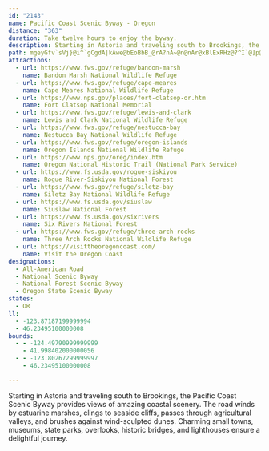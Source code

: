 ```yaml
---
id: "2143"
name: Pacific Coast Scenic Byway - Oregon
distance: "363"
duration: Take twelve hours to enjoy the byway.
description: Starting in Astoria and traveling south to Brookings, the Pacific Coast Scenic Byway provides views of amazing coastal scenery. The road winds by estuarine marshes, clings to seaside cliffs, passes through agricultural valleys, and brushes against wind-sculpted dunes. Charming small towns, museums, state parks, overlooks, historic bridges, and lighthouses ensure a delightful journey.
path: mgeyGfv`sVj}@i^`gCgdA|kAwe@bEoBbB_@rA?nA~@n@nAr@xBlExRHz@?^I`@]p@a@VYCYMe@g@c@mA?qADa@Nc@h@g@lGtPjGpQTpA~@hB^^fAb@rAPf@Nl@|@Nx@Eh@J^b@Vh@jATLxAtBvi@jl@fCdDxBtDdBfEpo@xqBzDtKzr@vyArNjZJj@|C`FbBjBvJtHrT`PNFNGpmAj~@pFlDdBv@bARlCRrE_@hYkF|OmDt`@wJ|g@{K`L}DzHg@dCa@p[mK~LgDjJkEjLcGd@Sr@KtAE|ALxAj@pDrB`Bd@pAFjMsAng@{GrCQzFb@~d@bG`LVbCCnLs@pIs@tOq@`Im@tOk@zK{@zj@gCvIyAbUsA~`@_BvL]d^UfM]bDMvh@sE|SyA|f@WhCI~OsAxD@xBPzAlAnAdBrDvHrApBbCdB|WtHlHdBbPnEdDv@|FfBdK~BhEnAtE|AvIhErEnA|Bx@xALdB@fC\|RlFj@XrFbIbDbDhAl@lEx@tVtCtAl@|DjCbBj@dAFpBa@lFyBhG{CrCcAlj@sKhKaCx@KnADhAXpOpG\TZj@lBrEb@p@r@l@`AXhA@fAS|CmBjAg@f@EvIf@~OrAzBJbAEb@GlA_AnAwAfGcIlCeCnYoS`HaEvAg@~@k@bAGbEl@zBl@zAxBbGfLtJbQxAxBxAlBtBfBlCbBhAZzKxA`GjA~MzEvGpCtAt@vFzEdAdA`FdGnAtBx@vBbGpM|ArB|@|@hAt@rBp@dD\fENvC^xBdAz@v@`BrBt@rBbEnOf@zB`@fDb@xHNzAh@|C^dA|@bBZj@rAjAvFnC~AdA|GfInHlJdAdAnA~@`Cr@zBDl@IbCm@fFgB~AYrBEbBJta@|Jhy@fTjIrBvEl@nCEvBW|EyAxEmBvC{@bCYdBIvHNrQ~@no@`C|EZxEv@vCp@xQzFnCrAvIrG`Bf@n@FhBGnA[jLeHbBs@lF?pDq@tAGpG@bEP|BEjNyEzKo@hGo@hAs@jCgC~Ha@`ANhDhBxAZzFXj@Rh@TfHzFh@XhAXj@@zF{@|@?bEjAtC@zBMd@MxEkD|@SbA?`ALv@d@xEhF|@d@x@NbA@xDg@`GSlz@fBvL`@pHv@xCl@~IdCnZtLn[zKb@?~@IbAa@f@[`AkAd@y@rHcP`BqBbEaDbEqBjl@oPzL{DfH_ElGsHfEuFfFoIzA_E|B{G`DiLxAkDjAyB|AgCvEaGjAeApAs@~BOhABbAR~@p@bBrCpFvN~B~EbDlGxAjBzNpLfBlBdCjDtKpSbCjElB~B^ZrAd@hCX`IeDhAOn@@bBd@bA`Ax@dBTdAdAbKr@lC^hA|AfBhAp@dA\dGTrJWlEg@lG}BlGsCzFuAvCmAnB}AhAsArAyBhAuClBaHbCwFtAuDrDgNvA{EhAyEd@aCNyAR{FN}@nBoH~BiMfBsO|BcRtAaGbAaD|GgLfGsKtBoB`Ae@|K_DdLaCvUsGfFeAhCWtAA~OxBl@Et@WlAaAh@m@Zs@DgB[eBOe@{EsFe@gB?e@rCuMxB{E~AqFjDcOxAeITcD\cUIyBOgAaD{O_DyMcAaFEe@HyBP{AbE}MfByGN}DMkXzJKfAO~S_IdI[~B_Ab@k@x@mBZsBXgNX_C~@oC~AyB`Ak@xAY`Ks@tEmBdDiBx@s@p@u@bA}Ar@{A~@_CdJyXx@}B^m@h@y@~A_AnAGbBZpHpDjI`DfLfFpI`EfDxBnBpBj@x@vAfCxBnFnBdG|AzGhA~GvBtHt@lDRlJMrDOnA}B~JQrB?xBt@dTEpDSlEsAdUq@pDw@xB_CtFaDrIe@`DElCJjCVfCxClKlB`IPlCAzDmBn\?fAX~Az@jA`ARpIqApMmApLDvUfAbIV`HDtI]hR_Cn@At@Lr@\xBbErA~AxB`AdAH|AEhA^h@p@|AlDn@z@h@j@nDxA|Ad@hF`A`Ed@lGdBnPtDjIJvDp@|GtBlCdArDtBz@V|A@b@S`@ArCz@fBrApH~GvE~CfLfGxSnSfBlAjBz@rB\t]fDrFt@vv@~GjOfAnc@dBdO~@niC|V~Lx@pHExCSxG_AfGgBjLeEpBe@xASlTaAdBSvVyDrCq@t@YpByAxDmB`IgBxAk@nAgApFeGbV_\|BkCrBuAnEyAnAq@hA_B^oA`@eGzDcSrCkVl@qBvBmDN_A@s@[sEmBqQe@eCsBmEOw@@iJR}OiCuZe@{AuHyJcBiCuBsHa@mDKeBBqXY{Hw@{JKeEb@mDh@_Bx@aAz@k@~@Y|A@rC~@pElC~B|ClA|EnBzJXx@hAjBhBjBrGlE`Br@zBj@vClCn@^fG`ApFdEx@t@tAlB`DvHbBnDf@v@`CrBrBn@p@BfAQh@ShByAvEuE|CeChGmE|EeCjGoCzJgCf`AoQfCq@jAm@`DqCdBsCbSm^bCmDnQuQ~N{OrVcWfFuGz@eBlPy_@xs@ybBbDcIvEoKxB{Dx@qAhAiAxCeCd`@eYfCkArCe@`d@{C|a@cCbLc@h^Cl|@p@|DQ`H{@jH]th@?lFEfASx@g@rA_BvKaQt~@}vAt@gAhCiCxAcAnAo@jEgAfEUdkAz@px@@dCMbBY`D{At@i@lBmBdCiExd@kcAzHoQlDsHxBsDjE_FtC{BfD_BnE{AvDo@|@CtC?fDLfk@xFtKl@|n@TxaANvHLnB^|BlAbBpBj@z@nFlLdCrDx@l@x@d@lBf@lCPfOKzDXhBj@bBt@vGdFdUbTh^x[rBpCt@rArAxDh@jCh@tEJlCXtQZzH|@nGhAbE~BtEn@x@hI`KdMzNbEfCdAX|ARnA?fCS`ASzCeA`LaAxBEzH^pKx@~BrAfH~FpBvBlI`Lj@b@f@Lh@DdAWx@o@rCeDlB_B`AyAtEyIn@aAt@k@bC[vJYzE`AtAD\Gr@_@hDeDbAg@t@OrEIv@OzDgChNsGx@UfEYhA_@n@k@rE_Gr@iAb@wAd@mClAiKx@aFpAqEn@eAjCcDd@_@|EsBfDoBx@o@pA_BvEyEvAa@j@KfBDrCN~Ep@pAHjCc@zEaBbAErCLnD|@pCfA|LlBbEx@pAr@jBvBfAf@t@LnLmAn@AxALbA^~BxBtItFp@l@?lPPlCVrAb@`AdApAfFlD\r@rClI|A`DtAlArC|AnDt@hIg@zAXr@v@|CnEbB`Dh@jBDdDyCd_@O~DNpCt@pE|@fD^x@`@d@`E`CrB~@|DdAnARzHFlIAlDqAbC_@pJG|BU|GoBlCc@lTB|F[|H~@~AEpC]p@?x@Tp@Zn@r@xFjH|@rAhBbF^lBN|ABlBC~Bi@fOCnAFjAPx@f@`AlMrPfCnDjOvRx@|@x@`@fBb@tACvAa@nAw@hEcE`CqAzSaJ~Ay@|AgA\InAvAnAdCfB`FTlA?xBo@rJI`CCdAVbHCpHNlCRz@^dA`@d@VRtAf@zGj@zA\fCzAvB`BbCpBrEfF~@^`F?rEa@|LOzBj@rFrEj@FfCu@hBWhEAzGnBb@\hAdB~@`Cr@z@zAdAxApAfBrBx@zA~@dCpDzGh@xAp@`Dv@~HZjBdAtEh@~Av@`BTrA\|DPrAvAhF~@\nD`@zCPbCInCn@lBxAhCtD~D~Cr@hAfB|D~@fAhD~AlE`A`Iv@nCf@hAr@bC~DjVvYf`@hm@lAbCh@zBbAfGDx@Uxh@n@xBj@x@h@j@vAZzKxAd@Px@n@fEpHdCrB\r@PdAf@tHT~@n@xAhAxA`KhKzD`DdAj@vEdAxd@rFdMfBtBd@fDlAvCjChChEr@jBz@`Dl@dDdOpcAt@zDlBlHhAfD~AlDrBzDfDbFhD|DvD~ChEjC~MnGtAdAfDnD|BdEjB~EtJp`@h@hBhBpEh@fAbBdCz@x@`DrBbEx@dADtDYbF_BlHqCnKmEhEgAfESrD?|ALhF~@bBp@|CzA|LfIzCxAhBp@xAT|CPdDMbB_@pE}AfL{EbBm@xAYvCYzACnGdA~WrJvDrB~SpTdi@di@|DzC~C|@bC?dB_@p@]xAmAdr@{p@vFgGfFaHjDgGhIyOnPa_@dAmFhAoKx@_CrAmBrDwBhBoAh@}@b@gANm@T_B^aVHeAXcAnAsBtAqAbCs@`Fy@rAk@nAaAhDwFhAsA|@s@~@S|A?z@Jl@`@hAvAhBhDlAvAzAv@|A\tBOnFmFtBs@rARpHnCxSlG|ARxEa@`IgBhAFj@Ph@`@lAvAXl@bDlLh@tAhBbDtB`C`DxBfCr@lGL`[gDdCExCXvBd@vGrDdAXjDY~AeAr@u@bKgOpCeCt@SvCYxCRrE`A~OxB|GjAvF~AtJnFpF|F~B|CrA|BhEhJpf@bvA`A|BbAtApArA`An@fC`AzMtChD~@fAd@~C~BvD~DnEnFp@l@hA^xAN~@EnBk@vFkClBMhAJxA`@rAl@pLdGd@XpAdB^f@`@lA|BfKr@dCxAtBdRrSbAbBvCpIlEvMx@~C|Fx[d@fGHpBDlFLnCn@|EjAtElBtF|BpDjAlAlAx@vDdAdAJbCIxMgBrBa@lIy@r@FtM`HdAb@b@FfKFbBJ|A\~Az@dA`ApGjJtAtAb]rPpc@hM`Bl@hBxAhDdFhBrAxAZ|@AjKaApAk@v@k@n@y@nCsEfBmBvCeCtC{AvDcAhC[|B@lFn@zKn@rDA~Le@dAJxBr@bDzBhMzJrClCzKzLlGdG|@d@dAX~AFvDArDf@l@PpAz@fD~C|CxBhBz@~BVbDe@|BeAxTqSpByBrCaFx@_AxAaDhHiNfBuAnBi@pBS`RzC`BDhAEn@QbAo@hAeBfGoMzBeDfEgFdLoMvGgHlCqAz@UbAQ|AKbCFtBb@zn@bIp^xDnKdBdBd@fBx@bC`CbB~CdAtCd@dCpIrm@v@zDr@xBjAzBjHrKxDnFfEjFjMbM`IjGzJ`GrG`D~MtEhMnCroAjUrBr@nP`IrxA|o@lJvEjEhCd@HznAhx@x@t@~AlBt@jB~@lEpAhVj@lERr@dAdB~AlA|@RbAJxBQxi@}L|R_ErCYrBGzFFlJS|CYbBYx@]|Eg@zOaCjFe@tAJ|Ab@|IrDrFvC`UlKbDx@lBTjCJph@rAnCX~@d@fAlAlAbCZlAN`At@xIVxAT`A~@xBl@z@rBbB`RtFn@JxA@|@IvBeA`AeAdEuFpAiApAi@x@K~@KnAFvBd@dClArBvAnCx@|C?lD_A`Bw@`CoBrOyQ|BaCfIsGnRiL|@e@hBm@bBGbCTrDv@rB?n@Wt@o@h@}@lCaGhAsBbB_BdA_@fBGdEFrB[vAq@~@{@~@wAl@sA|FcQdBeEpB{D~@qAhDsDlBgAhCeA|Cg@lCKlD\zBf@rAl@pC~AvLlMxB`B|FtBdLdAvUbAlTtAbE^bIpAfERfIPbO|AzOv@zH?lV_@rJGpDLvJlAbI~BhHlChB^nFVnNhAvj@rGjOxAhOjB`NnAzIb@jGD|ECjRaBvRgEdLqDjCcAtGkB~MmEbCk@te@wOvEqAxNiFrMsD~EoArHaAzLs@pj@J~PIlLJhZGjMLnBFlATnBhAx@v@bArA`HvO~EpLrB`Dx@`ArBdB`ErBlEd@jDMjDeAdDsB`BeBxFmInZe^xGaHfFqDpEsBbDs@zBU|E?zC^dCh@vBp@bCjAtxB`oAbBz@t@V|ARjBDpAYdBm@bAKbCCzb@|C`GfA`H~AbBVxPb@rAP~RzF|dB`Y`}AjM|i@vCxQt@lWp@nCSlCw@fDoBhAiA~@mAxAaCxCuIb@w@v@{@hAs@nAc@jAEhAJbA\~@l@fArAt@~A\jAT`BDzA?~FB~@Nx@t@xBl@z@~@|@t@^rc@nOvIrClFtA|Bd@js@~I`SfErIlA~\r@xBGlFe@|HwA|s@sRtAUxAAhb@tAhDAnOsA`GsAbSkFfHuBtPaEhQeFxFsA~K{ClGw@zFM|z@`FxVlAhEQx@O`Bk@~BmBdByBt[_^fBeBtAaAbCkAfDc@jCJlCPlCx@n@X|AlAlAfBt@~AbB~FvEfHxBzDxIhQvCdFfYp\vCxC~@x@bCtAvEvBtBd@lBN^Plx@hIvi@xAjOj@rAV~LfEpP~D`C`@jBDlQwAnQ{@vDJ`MzAlnBnW`rAzPlf@zG|Ed@bc@|FtGxAvb@dMrFxAtNlEpIxBbYfIfC`@vGPfC_@hCq@hEkBnAaAlAyBb@oAlCmOt@eAr@e@pAYf@Az@RrB`C|R|YxAdCvFlG~C`CbWnLzBp@x@LTGt@_@bBqBh@Ur@@n@Rx@xAj@xDf@xAp@`Ap@j@`AXl@E~C{@bDqAf@gAH_ADuCHu@X{@Te@x@Mt@F|@v@nFbLb@xAx@xFfDdCp@@~G{AhB}@|CaFZsAl@mFh@{@VWh@K^J|@r@^Jr@Db@c@zBuEh@y@r@Kr@JX^PXn@lCXv@h@r@~@l@b@Jl@DxBW~@RTXzDdHn@t@rC|BlFlDxA^~BE|A_@hAq@fX_\lCgB~Ak@rCa@lX_B|@FtA^r@d@~@`A^j@n@dBrAbGl@dAt@d@tADbPgDxBQvBJxAR~Aj@fGzDxBfAlBb@~W`E`CXnB?tI_@xc@uCdCC`F~@jAEfBe@jHuExD_AdaAyCdADnA\r_@lTlCvAnBr@dCP|Ny@rR_@bF`@lCj@|M`GfC^~Oy@n@Y|AgB^q@bB_AdAYxBS`GjAt@@vAg@bDmCjAk@fAEzLzBbGpCvDm@nBe@lA@j@PtD~BtAX`IRhC[|DwAfB?t@RdAv@pBbEh@d@j@PfD@vz@aBpI~BdEv@tFOnEeApWqJhAW|BGz@FlH|AfT|ElBp@rAJ|GlBfFj@lZ|Bjn@dEpGKpO_AvBCnARlBl@nBrBlAnBp@nBb@tBRjB@tBy@tRHxAXl@bAPd@Sd@y@RmH^mBxAcAvBu@rBe@dCSbA@rE\fD`BfFb@lHR`Fz@vFjClFrEj@x@|@`DJFxCJpBv@hARxAKdDfAjAB~@Kx@e@`Ay@x@kBdHcUbDoGRyA@_Ac@{DA_AHm@N_@t@k@t@JRTbAjCtAvBXt@\dBzBlErBtE|@l@|CSh@Bz@l@`CxCn@TtBBjDs@hBRxA?pGs@hAe@~BgBbAc@rAIjAB|@OxCkBhAMlDDrCWxCmApC_B^GdACxBd@xAEbA_@t@m@lBsDpDoEz@cB|A{EdAeBbAy@zFuDrKsJzLiLdGeExAk@tbA_Z|G{Bx@c@x@s@`FuGtDkE|AoAhAe@tAW|AArB^lC~@z@D|@Qn^mQdDoA|Bc@bCBdAJhK`CjBDdDQbEElDr@jLpDhAFhAQtAs@hEcFfBeBbA_@tAG~Lf@xUlBle@rBxmC`O~CD~eAYbO?p_Bq@v~@SxBRxAXlBr@jKxGrDlCpJ~FdQzLrFlCvC~@bBNrQn@xDCbBe@nBgAvAyAlEiJhBeC~@y@nAw@vBg@jAMraA_@fQWjJBxBJ|AHfDh@`q@nMfFr@~]`DrFRzLJvCP~Cf@li@rNvh@nIxBr@bCjAzHlF|EfCrClApGjBlJzBz_B~\bBv@`A~@v@rA^lATvAXfFEpLTpDhAlDxAdBbAf@hFpBfRvGrFdApOjAjDd@|Cz@dDxAzEdDlf@z_@pQxNfBlA|HxE`X|MlDvA~E`Ap\pEpEz@xd@|KvF|A`JtBfEp@nBAhC]zM_FvBi@|BWfOg@rMQpAS`Ae@~CkCn@YfAMdAF|Ah@lHbMd@f@bBnAfAh@jA\~KfBrCx@bCrCp@`B`AbBdAl@bAZbABzLsAzImAbELtMdBx@@jAMfB_Ax@_AzJiRbC{DjC_CvAy@bFy@lh@fCtKr@bBVrDfArEdClCfBn@PtAL|BS|@_@n@q@xCgE|Sq_@hBeC~AsAvAy@dBo@pDYhA@bT`DrGvE|B`A~@PjAFlMy@tAq@lBoAbAkAjB_DnAiF|@uL\sGxCqb@`@gDb@{Ar@kArAgAtAe@pTyAnBk@dB_A|AaBn@gAv@_C^eBdA_Lb@iBhAwBzAaA`AShBKtSQx@Pl@Lz@j@`B~BzBfHr@rAb@f@t@j@vBj@bBKp@QfAy@~AaCxAmDpFgLhAqC~E}JlG_JdIiKfCuCpAkAdGsEhFgDpH{F`CmAxAc@zAKna@pBbCEpFk@nAHfDr@jBRfGs@zHkCvCmArUaGrAgAnBwBxAkCn@gBl@yBn@oClByKnAyDrA{CtCeEv@y@bDiCxAy@dDoAzEo@xCClAH~C`@fFpBld@hTrEfCt@l@fBpBvHhJlIxKpKvMlDfFvA`Dn@dDhDhUjGfd@jAlGvCzLrRj`AxG~Zv@bBjB`DjVbX~AlBdPbUhBnCpHrMhR|V|AdCrB`EhClG^`BX~C`@fMXtQQvE_@~CgBxKUjBIfBCxARrDx@zDtIhUbDhHbF`IbDpDxBdB~^rWhFvCv@NlGHzLExBj@nBz@dIfFrC|@bAFxC?no@wBtCH|Br@bBlAvErEp@^n@LzAHzKeCtC_@fBg@x@o@xEoEr@c@lFmBh@_@j@i@`FmG~C}C`CyAtCsAxIgB~a@oHpLgCrEq@pHa@xOc@zKQjrAiEpLk@|B?dDJ`HjAl{@~SjG~@|Fj@~Q`@rCd@hE~A`CzAxBpBlB~BdBnCvAdDdNv^jCfFhBjCrBzBfe@db@pL`KzF`ElE~BnGhCvkC`s@bJ~BlCd@`Hr@lI`@d}EnRlXvAlHfAbv@zRd[tF|Hx@`GPxC?zNq@fDB|CNvj@pIrElAhCfAbCxAvJrHfCpAbA`@nCj@pE^xCKxCe@`Cs@nBy@|EwDjIeI~BcBfB{@bl@{SfTyItBi@lCc@lBEbCRhHnA|x@hK`l@hHfHp@dKLhWGpJJdYE~EFlA{AlCgEd@e@r@]vGe@fGiA~P_EjTmEfCMhADhQfCzLz@vGjA~Cx@fALxA?dBSlQsGnSuN`CaCzK{OrCmCnAg@xAQp^F~[XnDCrYH`ISpBa@~A}@|@gA^u@n@yDdAoWHsEEmGH{AP_C~@kGx@iCrA}BlA{AhAaAhC_B`WgI~Ac@rBYfJSjKGd@RpB^bHzBrDb@vCLbAExB_@Ta@pDcBhCM~@JzMdEbWhHlF`BV\lHxB~BfBhB~BfAxB|B`IdAxBrAxA~Ar@t@RrA?fE}@TY\IxAQrA?|i@lFhRlE~DrAzXvO|B|@JRfBj@tARtADbM_AxBGbBBpL|BvBz@hAx@`AhArNrQ`JrMxA~Ax@r@nQlHlBdAx@z@~@xAT~@R~@NdC?`CIpA_AnGaHl]_@pCYlC?fG^fEpFv_@n@hF~PjkAn@dD|AlEpA~CjCpE~B|BrDfCpC~@bDr@biAtRnElA`I~CjFxCt`@bV|DnChBbBrGtGlFnHpEtIn@bBz@zC`@jB^zCNrBHlFGrBUpDcBdOIvBBrB^lD|@xCx@zAdBlBb@\tBx@tEt@`uAfQpE`AbDpAxCdBrC~B|cBp|ApC~BrBlAtB~@pE`AtALzBBz`@_DvM{AzBKdEl@`DxAbD~Crf@th@|TnVhBrC~B`FlBfH~@xGRzEDxCOhEgB|XQxGDxDXfEd@~CjF|Rd@~E?lBIlBe@lCaIvXm@fDUpDBhDNlAXdAx@jCrE`HzTh[l^rf@naCpeD`W~\dBlBrD`D`EhC|CvA|Bv@|FfA|F\pa@CzGJfDd@rBd@zJlD|HxBbGz@lDVpk@jA~s@`A`JPlCTNHnAfBNdABt@M`PAlN?pWJvJ|@bEt@fC~AzClBjC~@l@rDzApBd@dAHdKL`]Eps@JdFF~u@GdPL|{BRjtAAdNEnCMlC_@~JwB~CUrBF`JtAzLIpW`AdAVfHfClC^bBKhGkBrAOrbADng@k@`h@YhEJ`InAfHp@vUYtAJhr@xRndApZlFp@hSj@~BXtMlHnA`@fF|@bFhAxKpDtc@zOlBz@xA~@fLxIxAbB`GdI|@~@rV`OxClD|ArAlk@dZt^rMb_At[jB^xCPpl@Pr\`DbCp@fChA`g@bZjBbAvCbAldBna@lDX~H@|CPzMxB`PdBrATfBv@jQzL~AtAjEdFdBdAv@TjPxBlCBf[eClBy@~BsBlBkAt@[rB_@vBIdTjAlDfAhBbAlC`CfG`HhB`AfDdApKvBn@XfGfB|JfD|FvAze@`IxIrBjEzArTxIrErA|i@fHlB`@|BbB`OtOlAx@nBn@rAPbCJp\Czs@wDpCInCJ`Fp@bD`Ad]zNnBj@|Fx@`YrBhGx@bDlAbDxB~]p\hDlCrC~AjC`AhCp@lDf@bTpAtQtA~f@xFtEx@nWxCnJ~@rETvEBby@mBv_ALxAE|@Mj@k@`E{Ft@yBRyC@{L\mEdAgG|AiFbFeQxAyCvC}D|DgDrBcCx@uAbBeE`@uA|@_GbA}Qn@qFr@{CnAmChCyC~BwAxQcJpg@eYbCq@rEYlCD~Df@zIv@lCY~@k@t@y@l@mAxBmIx@wAx@u@dI_FtMuFbGwChRoHvI_C~R_DlCo@lE_BfEyB|DkCxBgBbJmI|@o@bAe@hAOdADfARbCtAdC|@fAHdAKbAa@z@w@p@eAj@mAjGgQ~AoCz@w@fCcArEeAzGkAbAe@x@u@n@iAd@sATaBF_BMaE_AyG}CcP_@yA}CgI[yAS{AE_BDcBN{A^yAh@mAnAsBpDaF^wADaBe@aHo@yBCe@?g@\eArCsE~@w@~@i@dA_@fAW|CWp@g@f@y@PgABi@y@wP?aDHmBX_C~@_Dr@gAtBsB|BeAbAM~BEpl@lEhF_@pE_AfEgB|DeCdCkBnYwUrFaElHaEbDwAnL{C|EaAjLq@lC_@dC_A|QaIlE_BhAKdABpCd@vG`BvGpAhA@dAKbCgArDeDtHaGjCgCzKuI`ImEhC}@`J{BbAc@~@o@`FsF~@m@bA_@hAK`H^dAElCm@|@i@x@u@dCsApCk@rCBrE`@bAEnEs@fAExGd@lCGdAQfCy@~JsFdA_@hC_@`JGhCe@`CkAxBaBtCkDdD{EhEmFbEeCfCs@zCS`SXjC`@`Ab@tBnBn@hAh@lA`CfIpAhCfCjCbHtFnEvCdAd@lC`@fJg@nC@lCb@hDx@`CHrA[hAm@hAkBrGsMbB{Bx@u@lCeBfKaEfEyBbAWnBEfHjA|A?hCk@tCmA|Bg@pCInCJdAEfAY~@g@`FsF~B_BbA_@~@MhAKfC?nBQd@MnAy@|EgFbB_AvAQhHBrC_@zBs@f^yOlCo@bAKhAExBPhB^bCfArv@hn@xF~DdGnC~Bv@`FjAfm@tJdLlChGpB~_@bNl}Alk@z^hM`GdAhB?lBE`Iq@ZM`Em@~C_@|CMxEBvGv@pCj@deBfh@jJzBfHpArEj@jOt@fHJjj@^pm@r@tLBrEZlDd@~FlAzL~DxZlKfYdKltAne@bDz@zC^dBMxAYhCsAlAcAlBcCbA_Ct@kCb@sCN{C?sBMyBc@yDcFk]QmBGqCReTNsBXeAn@aAhAq@l@Kp[JbBL~@l@x@rArAdFtA~ClArA~ArAlHrD`HfE~OlH`F~ApBF|Oe@|GAv~A`M~DO|QyBxCVzIpBpHrAbE^nCKzAYr\mKhCm@zGmA~KiAnCGdNBvEWzIyAxT{E~BkA|@s@~CyD|B_BdA[fAQrE]fCaAzBeBbDoE|AsAxC_AvF]fCe@|FwC~B_@~@FfAZjHlF|GpCtBjA`CzAnGlFfDlDhD~BbA^lCZlCIjNiD|B{AbBsB~AaEnCmIbBmCbCmBbA_@lCc@hA?bAJhCbAxBlBr@fApA`DdEnOrBxFxAxCrCtElJzMt@~@zBjBhC~@hA?lCYdAe@|@m@x@}@~HoK`BmCdCgIf@sAh@eAbCwBxBaAfIoEhAk@x@ShAQxAArCl@lG~C|Bl@nALbAEz@GjBe@jO{F~DeAnIsAdCcAvBmBr@cAnD}Hx@uAr@y@dAy@pBeAdBMnBLfARzKzDdAVfAJnCQdAY`Ak@pJ{HbCuAdAc@dLiDlMkDhMaEvJgCvEe@nC?t^d@`HQlFm@biB}[|f@uIlE_B~BqA|BaBrBmBnB_CjJwMlByBz@w@`CyAhC_AbASnCYnCC|q@|CxFIlCo@bCsArBsBr@cAnAiCrGuQfBgCx@w@bCsAxIyBfCaA~@k@|@s@r@_AnFmJfBaCz@y@|ByApK_F`CsAtDsDn@y@`BoCnAcDr@iCxBmJrA{D~AsB~@y@r@c@hCeAr@ArCRjAPrAl@vAjApJzKdDtBjCp@rCDhC_@hCcAjGmEp@YzBg@zCa@hJe@lGS|CLjCl@zIdCfANnC?dASbA_@~@i@|@w@dQuUzEgExEeCfVcKbCqA|B{AtBqBlB}BbBkC`HuLnBwB~@i@bA_@dAQpCK~GHpCUbCgAvFmEz@m@fA_@bAMhACvGdBdAPhA?dAObLuCrCGdARbC`A`IfF~BrAhCx@pCJnC_@dHmBnFgDpEkBpFaAhBKtABlALbD~@hClAzJlGbA^lCj@rC@|YwAlC[dAYbAc@|BaBjB_Cn@gAhImPrCiFnB_CxBgBbCmAdAYfAOnCGdO`ApCObAWhCgA|JaHbAk@dAYpCYfLp@lCQfCs@`IeExAm@dB_@vB?`PlEvEp@lCKfJsAlCStv@y@`BOnCi@lEcBtL{G~b@kW~MgJtfAw`AnO{MhBaBlB_Ct@eAxAsCtGoO|JwTfDgIhEaI|EeI~IwKrFgFbE_DdJgG|g@}^`PoKfDkBxCoB~U}QvBsB~@qAlAgC~@eDn@uD`EgYhBcJrBiGrEaKlAeDd@wBR{B@sBUsDiC{MqGeZoAeIi@uF?{Cj@iYL_@NeD`@oDAYb@_B~AmDrDkFtSsWdHqJnMePrIgL~QcUrTkYhKiMfn@ux@~MoPhAaBxl@av@lFaGdNyLva@_]fIyFlDuB|IyDlEyApEmAvJ_BvCWfH[
attractions:
  - url: https://www.fws.gov/refuge/bandon-marsh
    name: Bandon Marsh National Wildlife Refuge
  - url: https://www.fws.gov/refuge/cape-meares
    name: Cape Meares National Wildlife Refuge
  - url: https://www.nps.gov/places/fort-clatsop-or.htm
    name: Fort Clatsop National Memorial
  - url: https://www.fws.gov/refuge/lewis-and-clark
    name: Lewis and Clark National Wildlife Refuge
  - url: https://www.fws.gov/refuge/nestucca-bay
    name: Nestucca Bay National Wildlife Refuge
  - url: https://www.fws.gov/refuge/oregon-islands
    name: Oregon Islands National Wildlife Refuge
  - url: https://www.nps.gov/oreg/index.htm
    name: Oregon National Historic Trail (National Park Service)
  - url: https://www.fs.usda.gov/rogue-siskiyou
    name: Rogue River-Siskiyou National Forest
  - url: https://www.fws.gov/refuge/siletz-bay
    name: Siletz Bay National Wildlife Refuge
  - url: https://www.fs.usda.gov/siuslaw
    name: Siuslaw National Forest
  - url: https://www.fs.usda.gov/sixrivers
    name: Six Rivers National Forest
  - url: https://www.fws.gov/refuge/three-arch-rocks
    name: Three Arch Rocks National Wildlife Refuge
  - url: https://visittheoregoncoast.com/
    name: Visit the Oregon Coast
designations:
  - All-American Road
  - National Scenic Byway
  - National Forest Scenic Byway
  - Oregon State Scenic Byway
states:
  - OR
ll:
  - -123.87187199999994
  - 46.23495100000008
bounds:
  - - -124.49790999999999
    - 41.998402000000056
  - - -123.80267299999997
    - 46.23495100000008

---
```


Starting in Astoria and traveling south to Brookings, the Pacific Coast Scenic Byway provides views of amazing coastal scenery. The road winds by estuarine marshes, clings to seaside cliffs, passes through agricultural valleys, and brushes against wind-sculpted dunes. Charming small towns, museums, state parks, overlooks, historic bridges, and lighthouses ensure a delightful journey.
